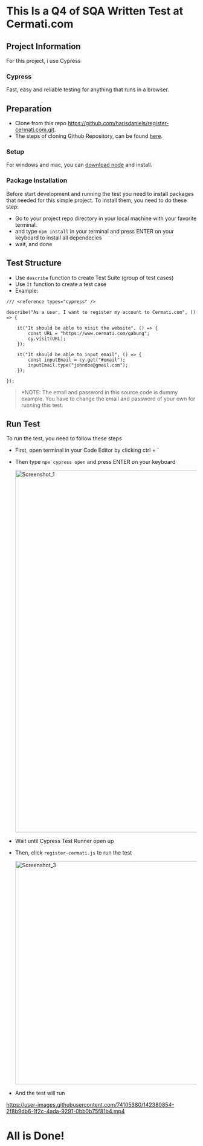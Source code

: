# This Is a Q4 of SQA Written Test at Cermati.com

## Project Information
For this project, i use Cypress

### Cypress
Fast, easy and reliable testing for anything that runs in a browser.

## Preparation
- Clone from this repo https://github.com/harisdaniels/register-cermati.com.git.
- The steps of cloning Github Repository, can be found [here](https://docs.github.com/en/github/creating-cloning-and-archiving-repositories/cloning-a-repository-from-github/cloning-a-repository).

### Setup
For windows and mac, you can [download node](https://nodejs.org/en/) and install.

### Package Installation
Before start development and running the test you need to install packages that needed for this simple project. To install them, you need to do these step:

- Go to your project repo directory in your local machine with your favorite terminal.
- and type `npm install` in your terminal and press ENTER on your keyboard to install all dependecies
- wait, and done

## Test Structure
- Use `describe` function to create Test Suite (group of test cases)
- Use `It` function to create a test case
- Example:
```
/// <reference types="cypress" />

describe("As a user, I want to register my account to Cermati.com", () => {

    it("It should be able to visit the website", () => {
        const URL = "https://www.cermati.com/gabung";
        cy.visit(URL);
    });
    
    it("It should be able to input email", () => {
        const inputEmail = cy.get("#email");
        inputEmail.type("johndoe@gmail.com");
    });

});
```
> *NOTE: The email and password in this source code is dummy example. You have to change the email and password of your own for running this test.

## Run Test
To run the test, you need to follow these steps
- First, open terminal in your Code Editor by clicking ctrl + `
- Then type `npx cypress open` and press ENTER on your keyboard
  
  <img width="958" alt="Screenshot_1" src="https://user-images.githubusercontent.com/74105380/142380485-5a6897f4-5356-4aeb-bfcf-81ffc579a815.png">
  
- Wait until Cypress Test Runner open up
- Then, click `register-cermati.js` to run the test

  <img width="591" alt="Screenshot_3" src="https://user-images.githubusercontent.com/74105380/142380697-2c0c733b-d6d7-4c88-96c5-c5abf6a7e932.png">

- And the test will run  

https://user-images.githubusercontent.com/74105380/142380854-2f8b9db6-1f2c-4ada-9291-0bb0b75f81b4.mp4


  
# All is Done!
